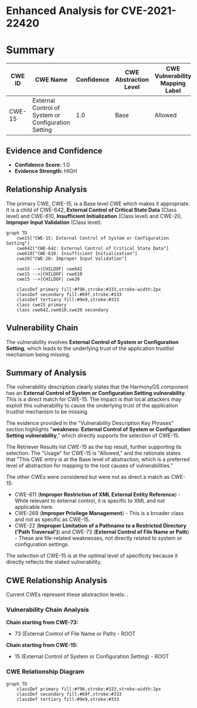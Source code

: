 # Enhanced Analysis for CVE-2021-22420

# Summary
| CWE ID | CWE Name | Confidence | CWE Abstraction Level | CWE Vulnerability Mapping Label | CWE-Vulnerability Mapping Notes |
|---|---|---|---|---|---|
| CWE-15 | External Control of System or Configuration Setting | 1.0 | Base | Allowed | Primary CWE |

## Evidence and Confidence

*   **Confidence Score:** 1.0
*   **Evidence Strength:** HIGH

## Relationship Analysis
The primary CWE, CWE-15, is a Base level CWE which makes it appropriate. It is a child of CWE-642, **External Control of Critical State Data** (Class level) and CWE-610, **Insufficient Initialization** (Class level) and CWE-20, **Improper Input Validation** (Class level).

```mermaid
graph TD
    cwe15["CWE-15: External Control of System or Configuration Setting"]
    cwe642["CWE-642: External Control of Critical State Data"]
    cwe610["CWE-610: Insufficient Initialization"]
    cwe20["CWE-20: Improper Input Validation"]

    cwe15 -->|CHILDOF| cwe642
    cwe15 -->|CHILDOF| cwe610
    cwe15 -->|CHILDOF| cwe20

    classDef primary fill:#f96,stroke:#333,stroke-width:2px
    classDef secondary fill:#69f,stroke:#333
    classDef tertiary fill:#9e9,stroke:#333
    class cwe15 primary
    class cwe642,cwe610,cwe20 secondary
```

## Vulnerability Chain
The vulnerability involves **External Control of System or Configuration Setting**, which leads to the underlying trust of the application trustlist mechanism being missing.

## Summary of Analysis
The vulnerability description clearly states that the HarmonyOS component has an **External Control of System or Configuration Setting vulnerability**. This is a direct match for CWE-15. The impact is that local attackers may exploit this vulnerability to cause the underlying trust of the application trustlist mechanism to be missing.

The evidence provided in the "Vulnerability Description Key Phrases" section highlights "**weakness:** **External Control of System or Configuration Setting vulnerability**," which directly supports the selection of CWE-15.

The Retriever Results list CWE-15 as the top result, further supporting its selection. The "Usage" for CWE-15 is "Allowed," and the rationale states that "This CWE entry is at the Base level of abstraction, which is a preferred level of abstraction for mapping to the root causes of vulnerabilities."

The other CWEs were considered but were not as direct a match as CWE-15:

*   CWE-611 (**Improper Restriction of XML External Entity Reference**) - While relevant to external control, it is specific to XML and not applicable here.
*   CWE-269 (**Improper Privilege Management**) - This is a broader class and not as specific as CWE-15.
*   CWE-22 (**Improper Limitation of a Pathname to a Restricted Directory ('Path Traversal')**) and CWE-73 (**External Control of File Name or Path**) - These are file-related weaknesses, not directly related to system or configuration settings.

The selection of CWE-15 is at the optimal level of specificity because it directly reflects the stated vulnerability.


## CWE Relationship Analysis

Current CWEs represent these abstraction levels: .


### Vulnerability Chain Analysis

**Chain starting from CWE-73:**
- 73 (External Control of File Name or Path) - ROOT


**Chain starting from CWE-15:**
- 15 (External Control of System or Configuration Setting) - ROOT



### CWE Relationship Diagram

```mermaid
graph TD
    classDef primary fill:#f96,stroke:#333,stroke-width:2px
    classDef secondary fill:#69f,stroke:#333
    classDef tertiary fill:#9e9,stroke:#333
```